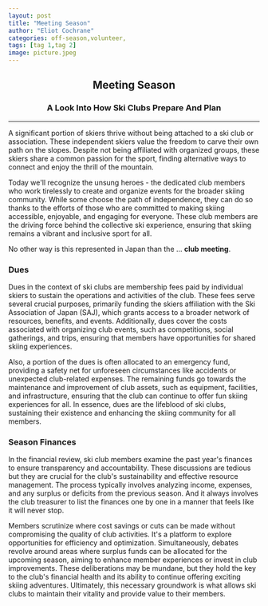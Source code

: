```yaml
---
layout: post
title: "Meeting Season"
author: "Eliot Cochrane"
categories: off-season,volunteer,
tags: [tag 1,tag 2]
image: picture.jpeg
---
```


## <center>Meeting Season</center>
### <center>A Look Into How Ski Clubs Prepare And Plan</center>

***

A significant portion of skiers thrive without being attached to a ski club or association. These independent skiers value the freedom to carve their own path on the slopes. Despite not being affiliated with organized groups, these skiers share a common passion for the sport, finding alternative ways to connect and enjoy the thrill of the mountain.

Today we'll recognize the unsung heroes - the dedicated club members who work tirelessly to create and organize events for the broader skiing community. While some choose the path of independence, they can do so thanks to the efforts of those who are committed to making skiing accessible, enjoyable, and engaging for everyone. These club members are the driving force behind the collective ski experience, ensuring that skiing remains a vibrant and inclusive sport for all.

No other way is this represented in Japan than the ... **club meeting**.

### Dues

Dues in the context of ski clubs are membership fees paid by individual skiers to sustain the operations and activities of the club. These fees serve several crucial purposes, primarily funding the skiers affiliation with the Ski Association of Japan (SAJ), which grants access to a broader network of resources, benefits, and events. Additionally, dues cover the costs associated with organizing club events, such as competitions, social gatherings, and trips, ensuring that members have opportunities for shared skiing experiences.

Also, a portion of the dues is often allocated to an emergency fund, providing a safety net for unforeseen circumstances like accidents or unexpected club-related expenses. The remaining funds go towards the maintenance and improvement of club assets, such as equipment, facilities, and infrastructure, ensuring that the club can continue to offer fun skiing experiences for all. In essence, dues are the lifeblood of ski clubs, sustaining their existence and enhancing the skiing community for all members.

### Season Finances

In the financial review, ski club members examine the past year's finances to ensure transparency and accountability. These discussions are tedious but they are crucial for the club's sustainability and effective resource management. The process typically involves analyzing income, expenses, and any surplus or deficits from the previous season. And it always involves the club treasurer to list the finances one by one in a manner that feels like it will never stop.

Members scrutinize where cost savings or cuts can be made without compromising the quality of club activities. It's a platform to explore opportunities for efficiency and optimization. Simultaneously, debates revolve around areas where surplus funds can be allocated for the upcoming season, aiming to enhance member experiences or invest in club improvements. These deliberations may be mundane, but they hold the key to the club's financial health and its ability to continue offering exciting skiing adventures. Ultimately, this necessary groundwork is what allows ski clubs to maintain their vitality and provide value to their members.